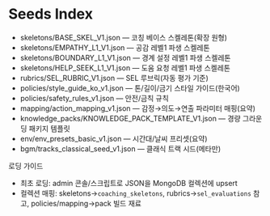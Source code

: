 # Seeds Index

- skeletons/BASE_SKEL_V1.json — 코칭 베이스 스켈레톤(확장 원형)
- skeletons/EMPATHY_L1_V1.json — 공감 레벨1 파생 스켈레톤
- skeletons/BOUNDARY_L1_V1.json — 경계 설정 레벨1 파생 스켈레톤
- skeletons/HELP_SEEK_L1_V1.json — 도움 요청 레벨1 파생 스켈레톤
- rubrics/SEL_RUBRIC_V1.json — SEL 루브릭(자동 평가 기준)
- policies/style_guide_ko_v1.json — 톤/길이/금기 스타일 가이드(한국어)
- policies/safety_rules_v1.json — 안전/금칙 규칙
- mapping/action_mapping_v1.json — 감정→의도→연출 파라미터 매핑(요약)
- knowledge_packs/KNOWLEDGE_PACK_TEMPLATE_V1.json — 경량 그라운딩 패키지 템플릿
- env/env_presets_basic_v1.json — 시간대/날씨 프리셋(요약)
- bgm/tracks_classical_seed_v1.json — 클래식 트랙 시드(메타만)

로딩 가이드
- 최초 로딩: admin 콘솔/스크립트로 JSON을 MongoDB 컬렉션에 upsert
- 컬렉션 매핑: skeletons→`coaching_skeletons`, rubrics→`sel_evaluations` 참고, policies/mapping→pack 빌드 재료
